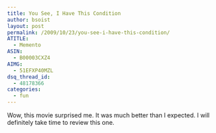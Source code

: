 ```yaml
---
title: You See, I Have This Condition
author: bsoist
layout: post
permalink: /2009/10/23/you-see-i-have-this-condition/
ATITLE:
  - Memento
ASIN:
  - B00003CXZ4
AIMG:
  - 51EFXP40MZL
dsq_thread_id:
  - 48178366
categories:
  - fun
---
```

Wow, this movie surprised me. It was much better than I expected. I will definitely take time to review this one.
